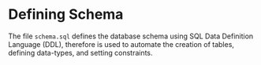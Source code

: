 # Defining Schema
The file `schema.sql` defines the database schema using SQL Data Definition Language (DDL), therefore is used to automate the creation of tables, defining data-types, and setting constraints.

